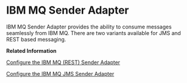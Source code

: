 <!-- loio95f259bc611647a4b5939dc67f697d1d -->

# IBM MQ Sender Adapter

IBM MQ Sender Adapter provides the ability to consume messages seamlessly from IBM MQ. There are two variants available for JMS and REST based messaging.

**Related Information**  


[Configure the IBM MQ \(REST\) Sender Adapter](configure-the-ibm-mq-rest-sender-adapter-35cd02d.md "")

[Configure the IBM MQ JMS Sender Adapter](configure-the-ibm-mq-jms-sender-adapter-d655ab4.md "IBM MQ JMS Sender Adapter provides the ability to consume messages seamlessly from IBM MQ using Java Message Service.")

